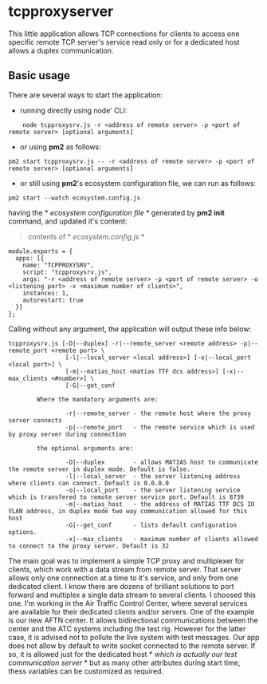 # tcpproxyserver
This little application allows TCP connections for clients to access one specific remote TCP server's service read only or for a dedicated host allows a duplex communication.

## Basic usage

There are several ways to start the application:

- running directly using node' CLI:

```
    node tcpproxysrv.js -r <address of remote server> -p <port of remote server> [optional arguments]
```

- or using **pm2** as follows:

```
pm2 start tcpproxysrv.js -- -r <address of remote server> -p <port of remote server> [optional arguments]
```

- or still using **pm2**'s ecosystem configuration file, we can run as follows:

```
pm2 start --watch ecosystem.config.js
```
having the * *ecosystem configuration file* * generated by **pm2 init** command, and updated it's content:

> contents of * *ecosystem.config.js* *
```
module.exports = {
  apps: [{
    name: "TCPPROXYSRV",
    script: "tcpproxysrv.js",
    args: "-r <address of remote server> -p <port of remote server> -o <listening port> -x <maximum number of clients>",
    instances: 1,
    autorestart: true
  }]
};
```

Calling without any argument, the application will output these info below:

```
tcpproxysrv.js [-D|--duplex] -r|--remote_server <remote address> -p|--remote_port <remote port> \
                [-l|--local_server <local address>] [-o|--local_port <local port>] \
                [-m|--matias_host <matias TTF dcs address>] [-x|--max_clients <#number>] \
                [-G|--get_conf
                
        Where the mandatory arguments are:

                -r|--remote_server - the remote host where the proxy server connects
                -p|--remote_port   - the remote service which is used by proxy server during connection

        the optional arguments are:

                -D|--duplex        - allows MATIAS host to communicate the remote server in duplex mode. Default is false.
                -l|--local_server  - the server listening address where clients can connect. Default is 0.0.0.0
                -o|--local_port    - the server listening service which is transfered to remote server service port. Default is 8739
                -m|--matias_host   - the address of MATIAS TTF DCS IO VLAN address, in duplex mode two way communication allowed for this host
                -G|--get_conf      - lists default configuration options.
                -x|--max_clients   - maximum number of clients allowed to connect to the proxy server. Default is 32
```

The main goal was to implement a simple TCP proxy and multiplexer for clients, which work with a data stream from remote server. That server allows only one connection at a time to it's service, and only from one dedicated client. I know there are dozens of brilliant solutions to port forward and multiplex a single data stream to several clients. I choosed this one. I'm working in the Air Traffic Control Center, where several services are available for their dedicated clients and/or servers. One of the example is our new AFTN center. It allows bidirectional communications between the center and the ATC systems including the test rig. However for the latter case, it is advised not to pollute the live system with test messages. Our app does not allow by default to write socket connected to the remote server. If so, it is allowed just for the dedicated host * *which is actually our test communication server* * but as many other attributes during start time, thess variables can be customized as required.
